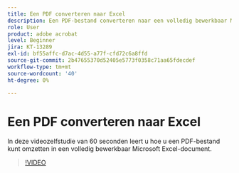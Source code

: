 ```yaml
---
title: Een PDF converteren naar Excel
description: Een PDF-bestand converteren naar een volledig bewerkbaar Microsoft Excel-document
role: User
product: adobe acrobat
level: Beginner
jira: KT-13289
exl-id: bf55affc-d7ac-4d55-a77f-cfd72c6a8ffd
source-git-commit: 2b47655370d52405e5773f0358c71aa65fdecdef
workflow-type: tm+mt
source-wordcount: '40'
ht-degree: 0%

---
```


# Een PDF converteren naar Excel

In deze videozelfstudie van 60 seconden leert u hoe u een PDF-bestand kunt omzetten in een volledig bewerkbaar Microsoft Excel-document.

>[!VIDEO](https://video.tv.adobe.com/v/3409908?quality=12&learn=on&hidetitle=true)
